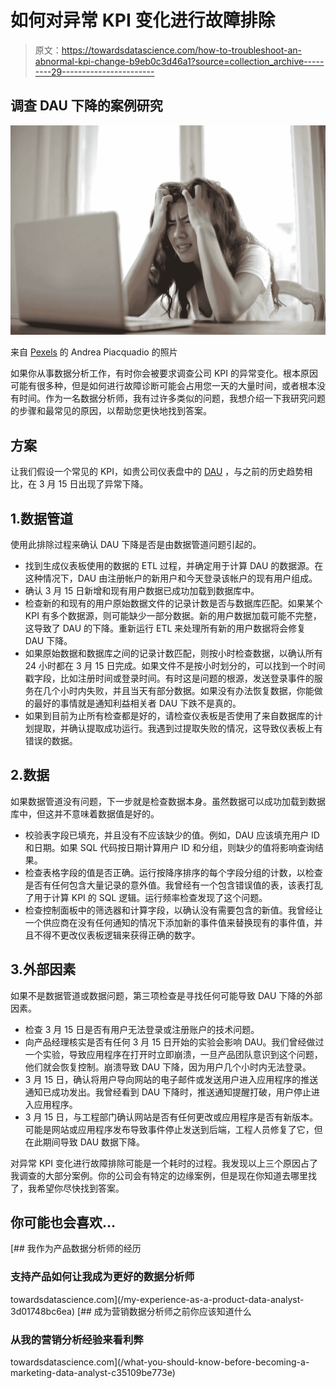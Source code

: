 # 如何对异常 KPI 变化进行故障排除

> 原文：<https://towardsdatascience.com/how-to-troubleshoot-an-abnormal-kpi-change-b9eb0c3d46a1?source=collection_archive---------29----------------------->

## 调查 DAU 下降的案例研究

![](img/691a1c454a3183f76642b7ee2c6c0deb.png)

来自 [Pexels](https://www.pexels.com/photo/woman-in-white-shirt-showing-frustration-3807738/?utm_content=attributionCopyText&utm_medium=referral&utm_source=pexels) 的 Andrea Piacquadio 的照片

如果你从事数据分析工作，有时你会被要求调查公司 KPI 的异常变化。根本原因可能有很多种，但是如何进行故障诊断可能会占用您一天的大量时间，或者根本没有时间。作为一名数据分析师，我有过许多类似的问题，我想介绍一下我研究问题的步骤和最常见的原因，以帮助您更快地找到答案。

## 方案

让我们假设一个常见的 KPI，如贵公司仪表盘中的 [DAU](https://baremetrics.com/academy/daily-active-user#:~:text=Daily%20Active%20Users%2C%20or%20%E2%80%9CDAU,product%20in%20a%20given%20day.) ，与之前的历史趋势相比，在 3 月 15 日出现了异常下降。

## 1.数据管道

使用此排除过程来确认 DAU 下降是否是由数据管道问题引起的。

*   找到生成仪表板使用的数据的 ETL 过程，并确定用于计算 DAU 的数据源。在这种情况下，DAU 由注册帐户的新用户和今天登录该帐户的现有用户组成。
*   确认 3 月 15 日新增和现有用户数据已成功加载到数据库中。
*   检查新的和现有的用户原始数据文件的记录计数是否与数据库匹配。如果某个 KPI 有多个数据源，则可能缺少一部分数据。新的用户数据加载可能不完整，这导致了 DAU 的下降。重新运行 ETL 来处理所有新的用户数据将会修复 DAU 下降。
*   如果原始数据和数据库之间的记录计数匹配，则按小时检查数据，以确认所有 24 小时都在 3 月 15 日完成。如果文件不是按小时划分的，可以找到一个时间戳字段，比如注册时间或登录时间。有时这是问题的根源，发送登录事件的服务在几个小时内失败，并且当天有部分数据。如果没有办法恢复数据，你能做的最好的事情就是通知利益相关者 DAU 下跌不是真的。
*   如果到目前为止所有检查都是好的，请检查仪表板是否使用了来自数据库的计划提取，并确认提取成功运行。我遇到过提取失败的情况，这导致仪表板上有错误的数据。

## 2.数据

如果数据管道没有问题，下一步就是检查数据本身。虽然数据可以成功加载到数据库中，但这并不意味着数据值是好的。

*   校验表字段已填充，并且没有不应该缺少的值。例如，DAU 应该填充用户 ID 和日期。如果 SQL 代码按日期计算用户 ID 和分组，则缺少的值将影响查询结果。
*   检查表格字段的值是否正确。运行按降序排序的每个字段分组的计数，以检查是否有任何包含大量记录的意外值。我曾经有一个包含错误值的表，该表打乱了用于计算 KPI 的 SQL 逻辑。运行频率检查发现了这个问题。
*   检查控制面板中的筛选器和计算字段，以确认没有需要包含的新值。我曾经让一个供应商在没有任何通知的情况下添加新的事件值来替换现有的事件值，并且不得不更改仪表板逻辑来获得正确的数字。

## 3.外部因素

如果不是数据管道或数据问题，第三项检查是寻找任何可能导致 DAU 下降的外部因素。

*   检查 3 月 15 日是否有用户无法登录或注册账户的技术问题。
*   向产品经理核实是否有任何 3 月 15 日开始的实验会影响 DAU。我们曾经做过一个实验，导致应用程序在打开时立即崩溃，一旦产品团队意识到这个问题，他们就会恢复控制。崩溃导致 DAU 下降，因为用户几个小时内无法登录。
*   3 月 15 日，确认将用户导向网站的电子邮件或发送用户进入应用程序的推送通知已成功发出。我曾经看到 DAU 下降时，推送通知提醒打破，用户停止进入应用程序。
*   3 月 15 日，与工程部门确认网站是否有任何更改或应用程序是否有新版本。可能是网站或应用程序发布导致事件停止发送到后端，工程人员修复了它，但在此期间导致 DAU 数据下降。

对异常 KPI 变化进行故障排除可能是一个耗时的过程。我发现以上三个原因占了我调查的大部分案例。你的公司会有特定的边缘案例，但是现在你知道去哪里找了，我希望你尽快找到答案。

## 你可能也会喜欢…

[](/my-experience-as-a-product-data-analyst-3d01748bc6ea) [## 我作为产品数据分析师的经历

### 支持产品如何让我成为更好的数据分析师

towardsdatascience.com](/my-experience-as-a-product-data-analyst-3d01748bc6ea) [](/what-you-should-know-before-becoming-a-marketing-data-analyst-c35109be773e) [## 成为营销数据分析师之前你应该知道什么

### 从我的营销分析经验来看利弊

towardsdatascience.com](/what-you-should-know-before-becoming-a-marketing-data-analyst-c35109be773e)